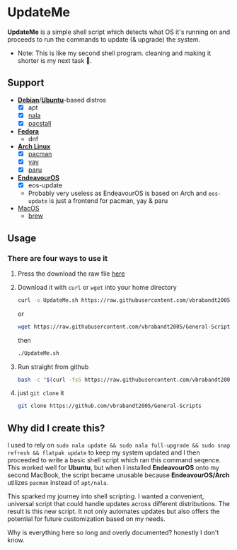 # UpdateMe

**UpdateMe** is a simple shell script which detects what OS it's running on and proceeds to run the commands to update (& upgrade) the system.

- Note: This is like my second shell program. cleaning and making it shorter is my next task 🥲.

## Support

- [**Debian**](https://www.debian.org)/[**Ubuntu**](https://ubuntu.com/desktop)-based distros
  - [x] apt
  - [x] [nala](https://gitlab.com/volian/nala)
  - [x] [pacstall](https://pacstall.dev)
- [**Fedora**](https://fedoraproject.org)
  - dnf
- [**Arch Linux**](https://archlinux.org)
  - [x] [pacman](https://wiki.archlinux.org/title/pacman)
  - [x] [yay](https://github.com/Jguer/yay)
  - [x] [paru](https://github.com/Morganamilo/paru)
- [**EndeavourOS**](https://endeavouros.com)
  - [x] eos-update
  - Probably very useless as EndeavourOS is based on Arch and `eos-update` is just a frontend for pacman, yay & paru
- [MacOS]("www.apple.com/macos")
  - [brew](https://brew.sh)

## Usage

### There are four ways to use it

1. Press the download the raw file [here](https://github.com/vbrabandt2005/General-Scripts/blob/main/UpdateMe/UpdateMe.sh)
2. Download it with `curl` or `wget` into your home directory

    ```bash
    curl -o UpdateMe.sh https://raw.githubusercontent.com/vbrabandt2005/General-Scripts/main/UpdateMe/UpdateMe.sh
    ```

    or

    ```bash
    wget https://raw.githubusercontent.com/vbrabandt2005/General-Scripts/main/UpdateMe/UpdateMe.sh
    ```

    then

    ```bash
    ./UpdateMe.sh
    ```

3. Run straight from github

    ```bash
    bash -c "$(curl -fsS https://raw.githubusercontent.com/vbrabandt2005/General-Scripts/main/UpdateMe/UpdateMe.sh)"
    ```

4. just `git clone` it

    ```bash
    git clone https://github.com/vbrabandt2005/General-Scripts
    ```

## Why did I create this?

I used to rely on `sudo nala update && sudo nala full-upgrade && sudo snap refresh && flatpak update` to keep my system updated and I then proceeded to write a basic shell script which ran this command seqence.  This worked well for **Ubuntu**, but when I installed **EndeavourOS** onto my second MacBook, the script became unusable because **EndeavourOS/Arch** utilizes `pacman` instead of `apt/nala`.

This sparked my journey into shell scripting. I wanted a convenient, universal script that could handle updates across different distributions. The result is this new script. It not only automates updates but also offers the potential for future customization based on my needs.

Why is everything here so long and overly documented? honestly I don't know.
